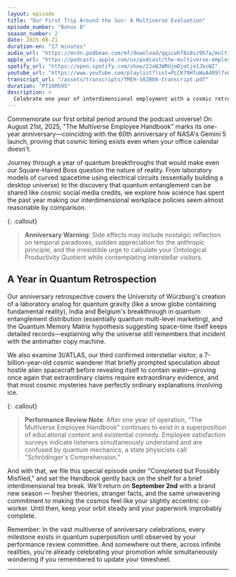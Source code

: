 ```yaml
---
layout: episode
title: "Our First Trip Around the Sun: A Multiverse Evaluation"
episode_number: "Bonus 8"
season_number: 2
date: 2025-08-21
duration-en: "17 minutes"
audio_url: "https://mcdn.podbean.com/mf/download/qqicwhf8s8sz9h7a/multiverse-employee-handbook-s02b08-final.mp3"
apple_url: "https://podcasts.apple.com/us/podcast/the-multiverse-employee-handbook/id1764134739"
spotify_url: "https://open.spotify.com/show/2JxWJWRUjmDjoCje1JbcWZ"
youtube_url: "https://www.youtube.com/playlist?list=PLCK79HTuWuA409l7x6iRN_icn0xZFzamp"
transcript_url: "/assets/transcripts/TMEH-S02B08-transcript.pdf"
duration: "PT16M59S"
description: >
  Celebrate one year of interdimensional employment with a cosmic retrospective on quantum discoveries, space science, and the eternal quest to understand why the universe keeps leaving us on hold.
---
```


Commemorate our first orbital period around the podcast universe! On August 21st, 2025, "The Multiverse Employee Handbook" marks its one-year anniversary—coinciding with the 60th anniversary of NASA's Gemini 5 launch, proving that cosmic timing exists even when your office calendar doesn't.

Journey through a year of quantum breakthroughs that would make even our Square-Haired Boss question the nature of reality. From laboratory models of curved spacetime using electrical circuits (essentially building a desktop universe) to the discovery that quantum entanglement can be shared like cosmic social media credits, we explore how science has spent the past year making our interdimensional workplace policies seem almost reasonable by comparison.

{: .callout}
> **Anniversary Warning**: Side effects may include nostalgic reflection on temporal paradoxes, sudden appreciation for the anthropic principle, and the irresistible urge to calculate your Ontological Productivity Quotient while contemplating interstellar visitors.

## A Year in Quantum Retrospection
Our anniversary retrospective covers the University of Würzburg's creation of a laboratory analog for quantum gravity (like a snow globe containing fundamental reality), India and Belgium's breakthrough in quantum entanglement distribution (essentially quantum multi-level marketing), and the Quantum Memory Matrix hypothesis suggesting space-time itself keeps detailed records—explaining why the universe still remembers that incident with the antimatter copy machine.

We also examine 3I/ATLAS, our third confirmed interstellar visitor, a 7-billion-year-old cosmic wanderer that briefly prompted speculation about hostile alien spacecraft before revealing itself to contain water—proving once again that extraordinary claims require extraordinary evidence, and that most cosmic mysteries have perfectly ordinary explanations involving ice.

{: .callout}
> **Performance Review Note**: After one year of operation, "The Multiverse Employee Handbook" continues to exist in a superposition of educational content and existential comedy. Employee satisfaction surveys indicate listeners simultaneously understand and are confused by quantum mechanics, a state physicists call "Schrödinger's Comprehension."

And with that, we file this special episode under "Completed but Possibly Misfiled," and set the Handbook gently back on the shelf for a brief interdimensional tea break. We'll return on **September 2nd** with a brand new season — fresher theories, stranger facts, and the same unwavering commitment to making the cosmos feel like your slightly eccentric co-worker. Until then, keep your orbit steady and your paperwork improbably complete.

Remember: In the vast multiverse of anniversary celebrations, every milestone exists in quantum superposition until observed by your performance review committee. And somewhere out there, across infinite realities, you're already celebrating your promotion while simultaneously wondering if you remembered to update your timesheet.

---
